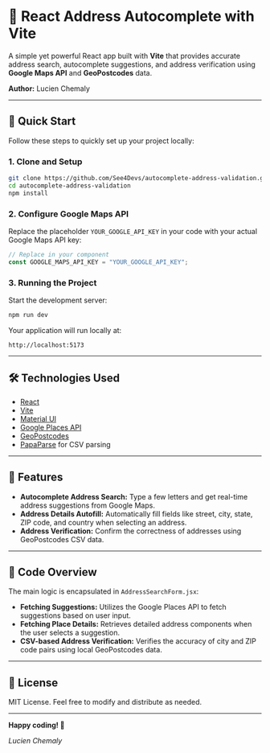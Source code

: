 # 📍 React Address Autocomplete with Vite

A simple yet powerful React app built with **Vite** that provides accurate address search, autocomplete suggestions, and address verification using **Google Maps API** and **GeoPostcodes** data.

**Author:** Lucien Chemaly

---

## 🚀 Quick Start

Follow these steps to quickly set up your project locally:

### **1. Clone and Setup**

```bash
git clone https://github.com/See4Devs/autocomplete-address-validation.git
cd autocomplete-address-validation
npm install
```

### **2. Configure Google Maps API**

Replace the placeholder `YOUR_GOOGLE_API_KEY` in your code with your actual Google Maps API key:

```jsx
// Replace in your component
const GOOGLE_MAPS_API_KEY = "YOUR_GOOGLE_API_KEY";
```

### **3. Running the Project**

Start the development server:

```bash
npm run dev
```

Your application will run locally at:
```
http://localhost:5173
```

---

## 🛠️ Technologies Used

- [React](https://react.dev/)
- [Vite](https://vitejs.dev/)
- [Material UI](https://mui.com/)
- [Google Places API](https://developers.google.com/maps/documentation/places/web-service/overview)
- [GeoPostcodes](https://www.geopostcodes.com/)
- [PapaParse](https://www.papaparse.com/) for CSV parsing

---

## 🌟 Features

- **Autocomplete Address Search:** Type a few letters and get real-time address suggestions from Google Maps.
- **Address Details Autofill:** Automatically fill fields like street, city, state, ZIP code, and country when selecting an address.
- **Address Verification:** Confirm the correctness of addresses using GeoPostcodes CSV data.

---

## 📖 Code Overview

The main logic is encapsulated in `AddressSearchForm.jsx`:

- **Fetching Suggestions:** Utilizes the Google Places API to fetch suggestions based on user input.
- **Fetching Place Details:** Retrieves detailed address components when the user selects a suggestion.
- **CSV-based Address Verification:** Verifies the accuracy of city and ZIP code pairs using local GeoPostcodes data.

---

## 📌 License

MIT License. Feel free to modify and distribute as needed.

---

**Happy coding! 🚀**

*Lucien Chemaly*